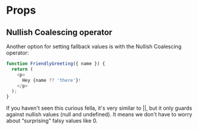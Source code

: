 # Props

## Nullish Coalescing operator

Another option for setting fallback values is with the Nullish Coalescing operator:

```js
function FriendlyGreeting({ name }) {
  return (
    <p>
      Hey {name ?? 'there'}!
    </p>
  );
}
```
If you haven't seen this curious fella, it's very similar to ||, but it only guards against nullish values (null and undefined). It means we don't have to worry about “surprising” falsy values like 0.

